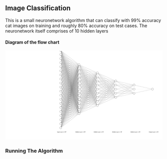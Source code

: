 ## Image Classification

This is a small neuronetwork algorithm that can classify with 99% accuracy cat images on training and roughly 80% accuracy on test cases.
The neuronetwork itself comprises of 10 hidden layers

#### Diagram of the flow chart
![ALT](/extras/nn.svg "NN Chart")

### Running The Algorithm
